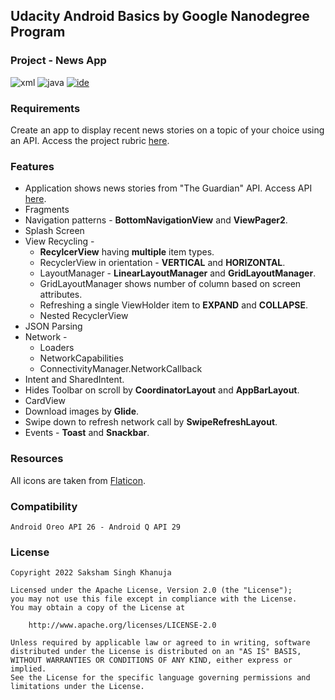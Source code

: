 ## Udacity Android Basics by Google Nanodegree Program
### Project - News App
![xml](https://img.shields.io/badge/language-xml-blue)
![java](https://img.shields.io/badge/language-java-orange)
[![ide](https://img.shields.io/badge/ide-android%20studio-brightgreen)](https://developer.android.com/studio)

### Requirements

Create an app to display recent news stories on a topic of your choice using an API. Access the project rubric [here](https://github.com/SakshamKhanuja/p_vi_news_app/blob/1e6f6fca48abfccd237332a41cf9d9615ec3a9f8/Project%20Rubric.md).

### Features

<ul>
<li>Application shows news stories from "The Guardian" API. Access API <a href="https://open-platform.theguardian.com/">here</a>.</li>
<li>Fragments</li>
<li>Navigation patterns - <b>BottomNavigationView</b> and <b>ViewPager2</b>.</li>
<li>Splash Screen</li>
<li>View Recycling -
    <ul>
        <li><b>RecylcerView</b> having <b>multiple</b> item types.</li>
        <li>RecyclerView in orientation - <b>VERTICAL</b> and <b>HORIZONTAL</b>.</li>
        <li>LayoutManager - <b>LinearLayoutManager</b> and <b>GridLayoutManager</b>.</li>
        <li>GridLayoutManager shows number of column based on screen attributes.</li>
        <li>Refreshing a single ViewHolder item to <b>EXPAND</b> and <b>COLLAPSE</b>.</li>
        <li>Nested RecyclerView</li>
    </ul></li>
<li>JSON Parsing</li>
<li>Network -
    <ul>
        <li>Loaders</li>
        <li>NetworkCapabilities</li>
        <li>ConnectivityManager.NetworkCallback</li>
    </ul></li>
<li>Intent and SharedIntent.</li>
<li>Hides Toolbar on scroll by <b>CoordinatorLayout</b> and <b>AppBarLayout</b>.</li>
<li>CardView</li>
<li>Download images by <b>Glide</b>.</li>
<li>Swipe down to refresh network call by <b>SwipeRefreshLayout</b>.</li>
<li>Events - <b>Toast</b> and <b>Snackbar</b>.</li>
</ul>

### Resources

All icons are taken from [Flaticon](https://www.flaticon.com/).<br/>

### Compatibility

```
Android Oreo API 26 - Android Q API 29
```

### License
```
Copyright 2022 Saksham Singh Khanuja

Licensed under the Apache License, Version 2.0 (the "License");
you may not use this file except in compliance with the License.
You may obtain a copy of the License at

    http://www.apache.org/licenses/LICENSE-2.0

Unless required by applicable law or agreed to in writing, software
distributed under the License is distributed on an "AS IS" BASIS,
WITHOUT WARRANTIES OR CONDITIONS OF ANY KIND, either express or implied.
See the License for the specific language governing permissions and
limitations under the License.
```
